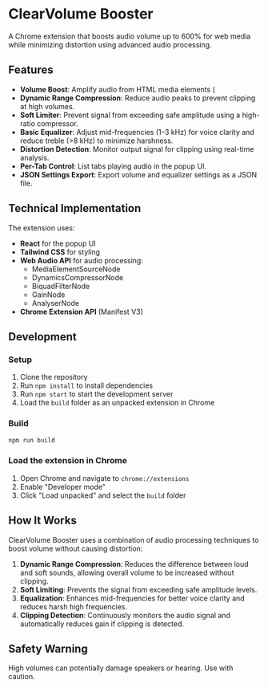 # ClearVolume Booster

A Chrome extension that boosts audio volume up to 600% for web media while minimizing distortion using advanced audio processing.

## Features

- **Volume Boost**: Amplify audio from HTML media elements (<audio>, <video>) up to 6x (600%).
- **Dynamic Range Compression**: Reduce audio peaks to prevent clipping at high volumes.
- **Soft Limiter**: Prevent signal from exceeding safe amplitude using a high-ratio compressor.
- **Basic Equalizer**: Adjust mid-frequencies (1–3 kHz) for voice clarity and reduce treble (>8 kHz) to minimize harshness.
- **Distortion Detection**: Monitor output signal for clipping using real-time analysis.
- **Per-Tab Control**: List tabs playing audio in the popup UI.
- **JSON Settings Export**: Export volume and equalizer settings as a JSON file.

## Technical Implementation

The extension uses:
- **React** for the popup UI
- **Tailwind CSS** for styling
- **Web Audio API** for audio processing:
  - MediaElementSourceNode
  - DynamicsCompressorNode
  - BiquadFilterNode
  - GainNode
  - AnalyserNode
- **Chrome Extension API** (Manifest V3)

## Development

### Setup

1. Clone the repository
2. Run `npm install` to install dependencies
3. Run `npm start` to start the development server
4. Load the `build` folder as an unpacked extension in Chrome

### Build

```bash
npm run build
```

### Load the extension in Chrome

1. Open Chrome and navigate to `chrome://extensions`
2. Enable "Developer mode"
3. Click "Load unpacked" and select the `build` folder

## How It Works

ClearVolume Booster uses a combination of audio processing techniques to boost volume without causing distortion:

1. **Dynamic Range Compression**: Reduces the difference between loud and soft sounds, allowing overall volume to be increased without clipping.
2. **Soft Limiting**: Prevents the signal from exceeding safe amplitude levels.
3. **Equalization**: Enhances mid-frequencies for better voice clarity and reduces harsh high frequencies.
4. **Clipping Detection**: Continuously monitors the audio signal and automatically reduces gain if clipping is detected.

## Safety Warning

High volumes can potentially damage speakers or hearing. Use with caution.
